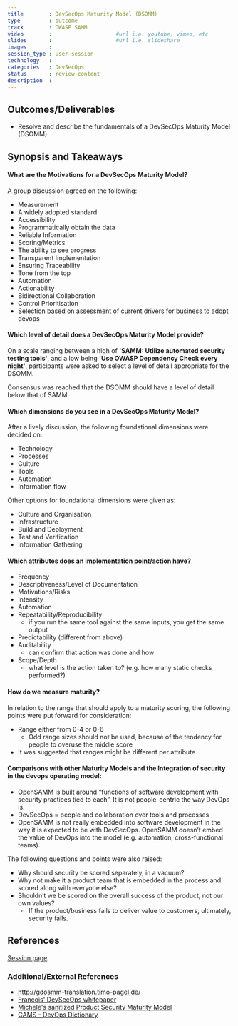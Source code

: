 ```yaml
---
title        : DevSecOps Maturity Model (DSOMM)
type         : outcome
track        : OWASP SAMM
video        :                    #url i.e. youtube, vimeo, etc
slides       :                    #url i.e. slideshare
images       :
session_type : user-session   
technology   :
categories   : DevSecOps               
status       : review-content             
description  :
---
```




## Outcomes/Deliverables
- Resolve and describe the fundamentals of a DevSecOps Maturity Model (DSOMM)

## Synopsis and Takeaways
####  What are the Motivations for a DevSecOps Maturity Model?
A group discussion agreed on the following:

- Measurement
- A widely adopted standard
- Accessibility
- Programmatically obtain the data
- Reliable Information
- Scoring/Metrics
- The ability to see progress
- Transparent Implementation
- Ensuring Traceability
- Tone from the top
- Automation
- Actionability
- Bidirectional Collaboration
- Control Prioritisation 
- Selection based on assessment of current drivers for business to adopt devops

#### Which level of detail does a DevSecOps Maturity Model provide? 
On a scale ranging between a high of **'SAMM: Utilize automated security testing tools'**, and a low being **'Use OWASP Dependency Check every night'**, participants were asked to select a level of detail appropriate for the DSOMM.

Consensus was reached that the DSOMM should have a level of detail below that of SAMM.

#### Which dimensions do you see in a DevSecOps Maturity Model?
After a lively discussion, the following foundational dimensions were decided on:

- Technology
- Processes
- Culture
- Tools
- Automation
- Information flow

Other options for foundational dimensions were given as:

- Culture and Organisation
- Infrastructure
- Build and Deployment
- Test and Verification
- Information Gathering

#### Which attributes does an implementation point/action have?

- Frequency
- Descriptiveness/Level of Documentation
- Motivations/Risks
- Intensity
- Automation
- Repeatability/Reproducibility
    - if you run the same tool against the same inputs, you get the same output
- Predictability (different from above)
- Auditability
    - can confirm that action was done and how
- Scope/Depth
    - what level is the action taken to? (e.g. how many static checks performed?)

#### How do we measure maturity?
In relation to the range that should apply to a maturity scoring, the following points were put forward for consideration:

- Range either from 0-4 or 0-6
    - Odd range sizes should not be used, because of the tendency for people to overuse the middle score
- It was suggested that ranges might be different per attribute 

#### Comparisons with other Maturity Models and the Integration of security in the devops operating model:

- OpenSAMM is built around “functions of software development with security practices tied to each”. It is not people-centric the way DevOps is.
- DevSecOps = people and collaboration over tools and processes
- OpenSAMM is not really embedded into software development in the way it is expected to be with DevSecOps. OpenSAMM doesn’t embed the value of DevOps into the model (e.g. automation, cross-functional teams).

The following questions and points were also raised:

- Why should security be scored separately, in a vacuum? 
- Why not make it a product team that is embedded in the process and scored along with everyone else? 
- Shouldn’t we be scored on the overall success of the product, not our own values? 
   - If the product/business fails to deliver value to customers, ultimately, security fails.


## References
[Session page](https://open-security-summit.org/tracks/devsecops/working-sessions/devsecops-maturity-model/)


### Additional/External References
- http://gdosmm-translation.timo-pagel.de/
- [Francois' DevSecOps whitepaper](https://www.devseccon.com/wp-content/uploads/2017/07/DevSecOps-whitepaper.pdf) 
- [Michele's sanitized Product Security Maturity Model](https://os-summit.slack.com/files/UAZNEBX44/FB2QR9QK0/product_security_maturity_model_sanitized.pdf)
- [CAMS - DevOps Dictionary](http://devopsdictionary.com/wiki/CAMS)

